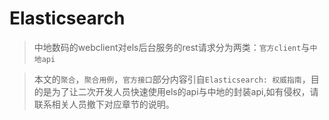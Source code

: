 # Elasticsearch

> 中地数码的webclient对els后台服务的rest请求分为两类：`官方client`与`中地api`

> 本文的`聚合`，`聚合用例`，`官方接口`部分内容引自`Elasticsearch: 权威指南`，目的是为了让二次开发人员快速使用els的api与中地的封装api,如有侵权，请联系相关人员撤下对应章节的说明。

